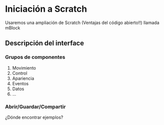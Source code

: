 # Iniciación a Scratch

Usaremos una ampliación de Scratch (Ventajas del código abierto!!) llamada mBlock

## Descripción del interface

### Grupos de componentes

1. Movimiento
1. Control
1. Apariencia
1. Eventos
1. Datos
1. ...


### Abrir/Guardar/Compartir

¿Dónde encontrar ejemplos?


